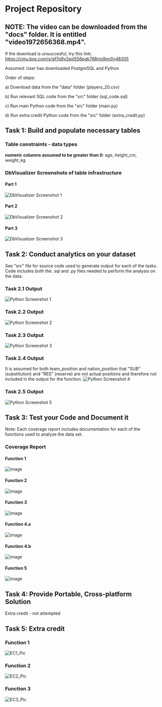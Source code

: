 # Project Repository
## NOTE: The video can be downloaded from the "docs" folder. It is entitled "video1972656368.mp4".

If the download is unsuccesful, try this link: https://cmu.box.com/s/gf7q9v2exl556pgk768njs9en0y48305

Assumed: User has downloaded PostgreSQL and Python

Order of steps:

a) Download data from the "data" folder (players_20.csv)

b) Run relevant SQL code from the "src" folder (sql_code.sql)

c) Run main Python code from the "src" folder (main.py)

d) Run extra credit Python code from the "src" folder (extra_credit.py)

## Task 1: Build and populate necessary tables

### Table constraints - data types

**numeric columns assumed to be greater than 0**: age, height_cm, weight_kg

### DbVisualizer Screenshots of table infrastructure

#### Part 1
![DbVisualizer Screenshot 1](https://github.com/36-650-Fall-2021/course-project-danieljnason/blob/master/docs/DbVisualizer%20Screenshot%201.png)

#### Part 2
![DbVisualizer Screenshot 2](https://github.com/36-650-Fall-2021/course-project-danieljnason/blob/master/docs/DbVisualizer%20Screenshot%202.png)

#### Part 3
![DbVisualizer Screenshot 3](https://github.com/36-650-Fall-2021/course-project-danieljnason/blob/master/docs/DbVisualizer%20Screenshot%203.png)

## Task 2: Conduct analytics on your dataset
See "src" file for source code used to generate output for each of the tasks. Code includes both the .sql and .py files needed to perform the analysis on the data.

### Task 2.1 Output
![Python Screenshot 1](https://github.com/36-650-Fall-2021/course-project-danieljnason/blob/master/docs/Python%20Screenshot%20Q1.png)

### Task 2.2 Output
![Python Screenshot 2](https://github.com/36-650-Fall-2021/course-project-danieljnason/blob/master/docs/Python%20Screenshot%20Q1.png)

### Task 2.3 Output
![Python Screenshot 3](https://github.com/36-650-Fall-2021/course-project-danieljnason/blob/master/docs/Python%20Screenshot%20Q3.png)

### Task 2.4 Output
It is assumed for both team_position and nation_position that "SUB" (substitution) and "RES" (reserve) are not actual positions and therefore not included in the output for the function.
![Python Screenshot 4](https://github.com/36-650-Fall-2021/course-project-danieljnason/blob/master/docs/Python%20Screenshot%20Q4.png)

### Task 2.5 Output
![Python Screenshot 5](https://github.com/36-650-Fall-2021/course-project-danieljnason/blob/master/docs/Python%20Screenshot%20Q5.png)

## Task 3: Test your Code and Document it

Note: Each coverage report includes documentation for each of the functions used to analyze the data set.

### Coverage Report
#### Function 1
![image](https://user-images.githubusercontent.com/89809251/142771683-a603e116-1bd2-4b8d-9f0a-d1bd37b8787e.png)

#### Function 2
![image](https://user-images.githubusercontent.com/89809251/142771719-7dfd1140-6c24-4487-a895-fddc13d84ba5.png)

#### Function 3
![image](https://user-images.githubusercontent.com/89809251/142771772-bb87853b-217f-4051-bbd5-a579640007db.png)

#### Function 4.a
![image](https://user-images.githubusercontent.com/89809251/142771825-047e3164-3b62-45ed-817b-37a1c1903203.png)

#### Function 4.b
![image](https://user-images.githubusercontent.com/89809251/142771862-4bf163f2-a6be-43a1-854e-76c877ededa6.png)

#### Function 5
![image](https://user-images.githubusercontent.com/89809251/142771889-4ad57677-1fb9-419a-a79d-f7cc677630e1.png)

## Task 4: Provide Portable, Cross-platform Solution
Extra credit - not attempted

## Task 5: Extra credit
### Function 1
![EC1_Pic](https://user-images.githubusercontent.com/89809251/142742653-31135ae9-8339-43af-a949-ecd726e6fc46.png)

### Function 2
![EC2_Pic](https://user-images.githubusercontent.com/89809251/142742673-3c883bf9-b1bf-4256-b129-51461583cff8.png)

### Function 3
![EC3_Pic](https://user-images.githubusercontent.com/89809251/142742685-6a97bc5c-9f5b-4abc-b660-3015eebd6e57.png)

